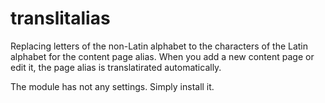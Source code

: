 # translitalias
Replacing letters of the non-Latin alphabet to the characters of the Latin alphabet for the content page alias. When you add a new content page or edit it, the page alias is translatirated automatically.

The module has not any settings. Simply install it.
